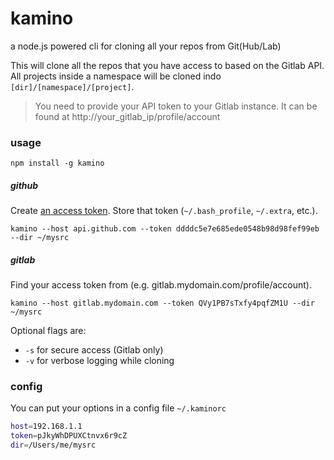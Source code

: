 kamino
======

a node.js powered cli for cloning all your repos from Git(Hub/Lab)

This will clone all the repos that you have access to based on the Gitlab API.  All projects inside a namespace will be cloned indo `[dir]/[namespace]/[project]`.

> You need to provide your API token to your Gitlab instance. It can be found at http://your_gitlab_ip/profile/account

### usage

`npm install -g kamino`

##### github

Create [an access token](https://github.com/settings/tokens/new). Store that token (`~/.bash_profile`, `~/.extra`, etc.).

```
kamino --host api.github.com --token ddddc5e7e685ede0548b98d98fef99eb --dir ~/mysrc
```

##### gitlab

Find your access token from (e.g. gitlab.mydomain.com/profile/account).

```
kamino --host gitlab.mydomain.com --token QVy1PB7sTxfy4pqfZM1U --dir ~/mysrc
```

Optional flags are: 

 - `-s` for secure access (Gitlab only)
 - `-v` for verbose logging while cloning


### config

You can put your options in a config file `~/.kaminorc`

```bash
host=192.168.1.1
token=pJkyWhDPUXCtnvx6r9cZ
dir=/Users/me/mysrc
```